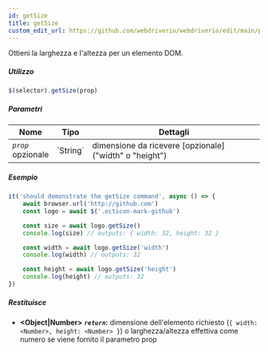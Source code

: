 ```yaml
---
id: getSize
title: getSize
custom_edit_url: https://github.com/webdriverio/webdriverio/edit/main/packages/webdriverio/src/commands/element/getSize.ts
---
```


Ottieni la larghezza e l'altezza per un elemento DOM.

##### Utilizzo

```js
$(selector).getSize(prop)
```

##### Parametri

<table>
  <thead>
    <tr>
      <th>Nome</th><th>Tipo</th><th>Dettagli</th>
    </tr>
  </thead>
  <tbody>
    <tr>
      <td><code><var>prop</var></code><br /><span className="label labelWarning">opzionale</span></td>
      <td>`String`</td>
      <td>dimensione da ricevere [opzionale] ("width" o "height")</td>
    </tr>
  </tbody>
</table>

##### Esempio

```js title="getSize.js"
it('should demonstrate the getSize command', async () => {
    await browser.url('http://github.com')
    const logo = await $('.octicon-mark-github')

    const size = await logo.getSize()
    console.log(size) // outputs: { width: 32, height: 32 }

    const width = await logo.getSize('width')
    console.log(width) // outputs: 32

    const height = await logo.getSize('height')
    console.log(height) // outputs: 32
})
```

##### Restituisce

- **&lt;Object|Number&gt;**
            **<code><var>return</var></code>:**     dimensione dell'elemento richiesto (`{ width: <Number>, height: <Number> }`) o larghezza/altezza effettiva come numero se viene fornito il parametro prop